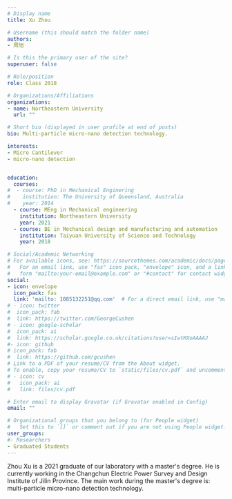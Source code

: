```yaml
---
# Display name
title: Xu Zhou

# Username (this should match the folder name)
authors:
- 周旭

# Is this the primary user of the site?
superuser: false

# Role/position
role: Class 2018

# Organizations/Affiliations
organizations:
- name: Northeastern University
  url: ""

# Short bio (displayed in user profile at end of posts)
bio: Multi-particle micro-nano detection technology.

interests:
- Micro Cantilever
- micro-nano detection


education:
  courses:
#  - course: PhD in Mechanical Enginering
#    institution: The University of Queensland, Australia
#    year: 2014
  - course: MEng in Mechanical engineering
    institution: Northeastern University
    year: 2021
  - course: BE in Mechanical design and manufacturing and automation
    institution: Taiyuan University of Science and Technology
    year: 2018

# Social/Academic Networking
# For available icons, see: https://sourcethemes.com/academic/docs/page-builder/#icons
#   For an email link, use "fas" icon pack, "envelope" icon, and a link in the
#   form "mailto:your-email@example.com" or "#contact" for contact widget.
social:
- icon: envelope
  icon_pack: fas
  link: 'mailto: 1085132251@qq.com'  # For a direct email link, use "mailto:test@example.org".
# - icon: twitter
#  icon_pack: fab
#  link: https://twitter.com/GeorgeCushen
# - icon: google-scholar
#  icon_pack: ai
#  link: https://scholar.google.co.uk/citations?user=sIwtMXoAAAAJ
#- icon: github
# icon_pack: fab
#  link: https://github.com/gcushen
# Link to a PDF of your resume/CV from the About widget.
# To enable, copy your resume/CV to `static/files/cv.pdf` and uncomment the lines below.
# - icon: cv
#   icon_pack: ai
#   link: files/cv.pdf

# Enter email to display Gravatar (if Gravatar enabled in Config)
email: ""

# Organizational groups that you belong to (for People widget)
#   Set this to `[]` or comment out if you are not using People widget.
user_groups:
#- Researchers
- Graduated Students
---
```


Zhou Xu is a 2021 graduate of our laboratory with a master's degree. He is currently working in the Changchun Electric Power Survey and Design Institute of Jilin Province. The main work during the master's degree is: multi-particle micro-nano detection technology.
